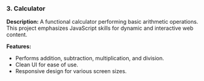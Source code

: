 ### 3. Calculator
**Description:** A functional calculator performing basic arithmetic operations. This project emphasizes JavaScript skills for dynamic and interactive web content.

**Features:**
- Performs addition, subtraction, multiplication, and division.
- Clean UI for ease of use.
- Responsive design for various screen sizes.
